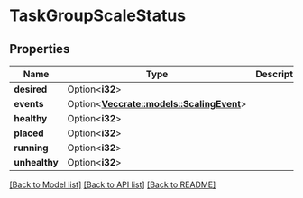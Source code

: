 # TaskGroupScaleStatus

## Properties

Name | Type | Description | Notes
------------ | ------------- | ------------- | -------------
**desired** | Option<**i32**> |  | [optional]
**events** | Option<[**Vec<crate::models::ScalingEvent>**](ScalingEvent.md)> |  | [optional]
**healthy** | Option<**i32**> |  | [optional]
**placed** | Option<**i32**> |  | [optional]
**running** | Option<**i32**> |  | [optional]
**unhealthy** | Option<**i32**> |  | [optional]

[[Back to Model list]](../README.md#documentation-for-models) [[Back to API list]](../README.md#documentation-for-api-endpoints) [[Back to README]](../README.md)


